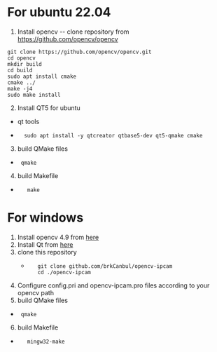 # For ubuntu 22.04
1. Install opencv
   -- clone repository from https://github.com/opencv/opencv
```shell
git clone https://github.com/opencv/opencv.git
cd opencv
mkdir build
cd build
sudo apt install cmake
cmake ../
make -j4
sudo make install
```
2. Install QT5 for ubuntu
  - qt tools
  - ```shell
      sudo apt install -y qtcreator qtbase5-dev qt5-qmake cmake
    ```
3. build QMake files
  -  ```shell
      qmake
      ```
4. build Makefile
  - ```shell
       make
      ```
# For windows
1. Install opencv 4.9   from [here](https://opencv.org/releases/)
2. Install Qt from [here](https://www.qt.io/download)
3. clone this repository
   - ```shell
        git clone github.com/brkCanbul/opencv-ipcam
        cd ./opencv-ipcam
        ```
4. Configure config.pri and opencv-ipcam.pro files according to your opencv path
5. build QMake files
  -  ```shell
      qmake
      ```
6. build Makefile
  - ```shell
       mingw32-make
      ```
